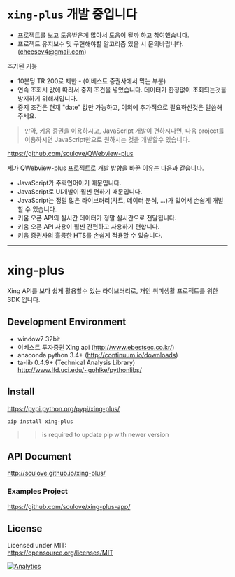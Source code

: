 
# `xing-plus` 개발 중입니다
- 프로젝트를 보고 도움받은게 많아서 도움이 될까 하고 참여했습니다.
- 프로젝트 유지보수 및 구현해야할 알고리즘 있을 시 문의바랍니다. (cheesev4@gmail.com)

추가된 기능
 - 10분당 TR 200로 제한 - (이베스트 증권사에서 막는 부분)
 - 연속 조회시 값에 따라서 중지 조건을 넣었습니다. 데이터가 한정없이 조회되는것을 방지하기 위해서입니다.
 - 중지 조건은 현재 "date" 값만 가능하고, 이외에 추가적으로 필요하신것은 말씀해주세요.
 
> 만약, 키움 증권을 이용하시고, JavaScript 개발이 편하시다면,
다음 project를 이용하시면 JavaScript만으로 원하시는 것을 개발할수 있습니다.

https://github.com/sculove/QWebview-plus

제가 QWebview-plus 프로젝트로 개발 방향을 바꾼 이유는 다음과 같습니다.
- JavaScript가 주력언어이기 때문입니다.
- JavaScript로 UI개발이 훨씬 편하기 때문입니다.
- JavaScript는 정말 많은 라이브러리(차트, 데이터 분석, ...)가 있어서 손쉽게 개발할 수 있습니다.
- 키움 오픈 API의 실시간 데이터가 정말 실시간으로 전달됩니다.
- 키움 오픈 API 사용이 훨씬 간편하고 사용하기 편합니다.
- 키움 증권사의 훌륭한 HTS를 손쉽게 적용할 수 있습니다.


----------------
# xing-plus
Xing API를 보다 쉽게 활용할수 있는 라이브러리로, 개인 취미생활 프로젝트를 위한 SDK 입니다.

## Development Environment
 - window7 32bit
 - 이베스트 투자증권 Xing api (http://www.ebestsec.co.kr/)
 - anaconda python 3.4+ (http://continuum.io/downloads)
 - ta-lib 0.4.9+ (Technical Analysis Library) http://www.lfd.uci.edu/~gohlke/pythonlibs/

## Install
https://pypi.python.org/pypi/xing-plus/
```
pip install xing-plus
```
>> is required to update pip with newer version

## API Document
http://sculove.github.io/xing-plus/

### Examples Project
https://github.com/sculove/xing-plus-app/

## License
Licensed under MIT:  
https://opensource.org/licenses/MIT 

[![Analytics](https://ga-beacon.appspot.com/UA-37362821-9/xing-plus/readme)](https://github.com/sculove/xing-plus)
